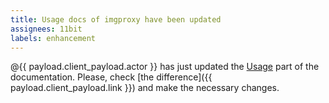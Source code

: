 ```yaml
---
title: Usage docs of imgproxy have been updated
assignees: 11bit
labels: enhancement
---
```


@{{ payload.client_payload.actor }} has just updated the [Usage](https://docs.imgproxy.net/category/usage) part of the documentation.
Please, check [the difference]({{ payload.client_payload.link }}) and make the necessary changes.
